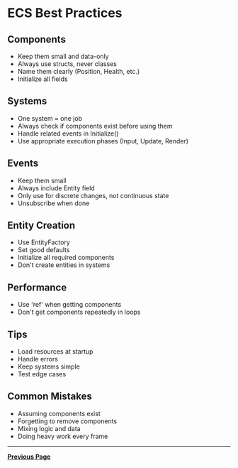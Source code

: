 # ECS Best Practices

## Components

- Keep them small and data-only
- Always use structs, never classes
- Name them clearly (Position, Health, etc.)
- Initialize all fields

## Systems

- One system = one job
- Always check if components exist before using them
- Handle related events in Initialize()
- Use appropriate execution phases (Input, Update, Render)

## Events

- Keep them small
- Always include Entity field
- Only use for discrete changes, not continuous state
- Unsubscribe when done

## Entity Creation

- Use EntityFactory
- Set good defaults
- Initialize all required components
- Don't create entities in systems

## Performance

- Use 'ref' when getting components
- Don't get components repeatedly in loops

## Tips

- Load resources at startup
- Handle errors
- Keep systems simple
- Test edge cases

## Common Mistakes

- Assuming components exist
- Forgetting to remove components
- Mixing logic and data
- Doing heavy work every frame

---

[**Previous Page**](README.md)